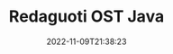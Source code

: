 ---
############################# Static ############################
layout: "auto-gen-editor"
date: 2022-11-09T21:38:23
draft: false
otherformats: doc docx docm dotx xls xlsx xlsm ppt pptx pptm mobi epub html mhtml txt xml eml emlx mbox msg

############################# Head ############################
head_title: "OST redaktorius – redaguoti OST Java"
head_description: "Kaip redaguoti OST Java naudojant kelias kodo eilutes? Naudokite GroupDocs dokumentų apdorojimo API, kad galėtumėte redaguoti, atnaujinti ir išsaugoti daugiau nei 30 failų formatų."

############################# Header ############################
title: "Redaguoti OST Java"
description: "Efektyvus ir patikimas OST redagavimas naudojant serverio pusės GroupDocs.Editor, skirtą Java API, nenaudojant jokios programinės įrangos, pvz., Microsoft ar Open Office."
bg_image: "https://cms.admin.containerize.com/templates/aspose/App_Themes/V3/images/bg/header1.png"
bg_overlay: false
button:
    enable: true
    icon: "fas fa-arrow-down"
    label: "Atsisiųskite nemokamą bandomąją versiją"
    link: "https://downloads.groupdocs.com/editor/java"

############################# SubMenu ############################
submenu:
    enable: true

    left:
        img_alt: "GroupDocs.Editor for Java"
        image: "https://cms.admin.containerize.com/templates/groupdocs/images/product-logos/90x90-noborder/groupdocs-editor-java.png"
        product: "GroupDocs.Editor"
        platform: "Java"

    middle:
        button:

            # button loop
            - link: "https://apireference.groupdocs.com/editor/java"
              text: "API nuoroda"

            # button loop
            - link: "https://github.com/groupdocs-editor"
              text: "Kodo pavyzdžiai"

            # button loop
            - link: "https://products.groupdocs.app/editor/family"
              text: "Tiesioginės demonstracinės versijos"

            # button loop
            - link: "https://purchase.groupdocs.com/pricing/editor/java"
              text: "Kainodara"

    right:
        link_download: "https://downloads.groupdocs.com/editor"
        link_learn: "https://docs.groupdocs.com/editor/java"
        link_buy: "https://purchase.groupdocs.com"

############################# About ############################
about:
    enable: true
    title: "Apie GroupDocs.Editor for Java API"
    content: |
        [GroupDocs.Editor for Java](/lt/editor/java/) API yra tinkamas pasirinkimas norint redaguoti Microsoft Word, Excel, PowerPoint, Open Office dokumentus ir pristatymus. GroupDocs.Editor yra atskira API, tinkanti serverio ir galinės sistemos sistemoms, kur reikalingas didelis našumas. Tai nepriklauso nuo jokios programinės įrangos, tokios kaip „Microsoft“ ar „Open Office“.

############################# Steps ############################
steps:
    enable: true
    title_left: "Veiksmai, kaip redaguoti OST Java"
    content_left: |
        [GroupDocs.Editor for Java](/lt/editor/java/) suteikia kūrėjams paprastą ir nesudėtingą būdą redaguoti OST failus naudojant kelias kodo eilutes.
        * Sukurkite „Editor“ klasės egzempliorių su privalomu failo keliu arba baitų srautu ir įkelkite failą OST
        * Sukurkite ir nustatykite „EmailEditOptions“ klasės egzempliorių failo formatui OST
        * Iškvieskite metodą „Editor.Edit()“ ir gaukite OST dokumentą HTML formatu, kurį būtų lengva redaguoti naudojant bet kurį WYSIWYG redaktorių.
        * Iškvieskite metodą „Editor.Save()“ ir išsaugokite redaguotą OST failą naudodami klasę „EmailSaveOptions“

        
    title_right: "Sistemos reikalavimai"
    content_right: |
        Pagrindinį dokumentų redagavimą naudojant GroupDocs.Editor for Java API galima atlikti atlikus kelis paprastus veiksmus. Mūsų API palaiko visos pagrindinės platformos ir operacinės sistemos. Prieš vykdydami toliau pateiktą kodą, įsitikinkite, kad jūsų sistemoje yra įdiegtos šios būtinos sąlygos.

        * Operacinės sistemos: Microsoft Windows, Linux, MacOS
        * Kūrimo aplinkos: NetBeans, IntelliJ IDEA, Eclipse
        * Karkasai: Java 7 (1.7) and above
        * Gaukite naujausią GroupDocs.Editor for Java versiją, atsisiųstą iš [Maven](https://repository.groupdocs.com/editor/)
        
    code: |        
        ```java
        // Load the OST file into Editor
        Editor editor = new Editor("source.ost");

        // Create and adjust the edit options
        EmailEditOptions editOptions = new EmailEditOptions();

        // Open input OST document for edit — obtain an intermediate document, that can be edited
        EditableDocument beforeEdit = editor.edit(editOptions);

        // Grab OST document content and associated resources from editable document
        string content = beforeEdit.getEmbeddedHtml();

        // Send the content to WYSIWYG-editor, edit it there, and send edited content back to the server-side
        // This step simulates a such operation
        string updatedContent = content.replace("project", "Edited project");

        // Grab edited content and resources from WYSIWYG-editor and create a new EditableDocument instance from it
        EditableDocument afterEdit = EditableDocument.fromMarkup(updatedContent, null);

        // Create a save options
        EmailSaveOptions saveOptions = new EmailSaveOptions();

        // Save edited OST document to the file
        editor.save(afterEdit, "edited.ost", saveOptions);
        ```
        
############################# Demos ############################
demos:
    enable: true
    title: "OST Tiesioginės demonstracinės versijos redaktorius"
    content: |
        Redaguokite OST dabar apsilankę [GroupDocs.Editor Live Demos](https://products.groupdocs.app/editor/family) svetainėje.
        Tiesioginė demonstracinė versija turi šiuos privalumus
        
############################# More Formats ############################
more_formats:
    enable: true
    title: "Kiti palaikomi redaktoriai"
    content: |
        Taip pat galite redaguoti kitus failų formatus. Žr. visą sąrašą žemiau.


############################# Back to top ###############################
back_to_top:
    enable: true
---